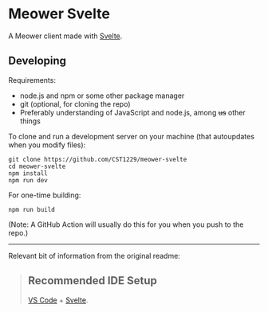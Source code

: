 # Meower Svelte

A Meower client made with [Svelte](https://svelte.dev).

## Developing

Requirements:
- node.js and npm or some other package manager
- git (optional, for cloning the repo)
- Preferably understanding of JavaScript and node.js, among ~~us~~ other things

To clone and run a development server on your machine (that autoupdates when you modify files):

```
git clone https://github.com/CST1229/meower-svelte
cd meower-svelte
npm install
npm run dev
```

For one-time building:

```
npm run build
```

(Note: A GitHub Action will usually do this for you when you push to the repo.)

------

Relevant bit of information from the original readme:

> ## Recommended IDE Setup
> [VS Code](https://code.visualstudio.com/) + [Svelte](https://marketplace.visualstudio.com/items?itemName=svelte.svelte-vscode).